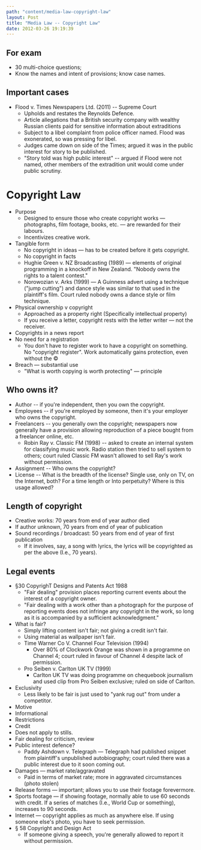 ```yaml
---
path: "content/media-law-copyright-law"
layout: Post
title: "Media Law -- Copyright Law"
date: 2012-03-26 19:19:39
---
```


## For exam
+ 30 multi-choice questions; 
+ Know the names and intent of provisions; know case names.

## Important cases
+ Flood v. Times Newspapers Ltd. (2011) -- Supreme Court
    + Upholds and restates the Reynolds Defence.
    + Article allegations that a British security company with wealthy Russian clients paid for sensitive information about extraditions
    + Subject to a libel complaint from police officer named. Flood was exonerated, so was pressing for libel.
    + Judges came down on side of the Times; argued it was in the public interest for story to be published.
    + "Story told was high public interest" -- argued if Flood were not named, other members of the extradition unit would come under public scrutiny. 

# Copyright Law
+ Purpose
    + Designed to ensure those who create copyright works — photographs, film footage, books, etc. — are rewarded for their labours.
    + Incentivizes creative work.
+ Tangible form
    + No copyright in ideas — has to be created before it gets copyright.
    + No copyright in facts
    + Hughie Green v. NZ Broadcasting (1989) — elements of original programming in a knockoff in New Zealand. "Nobody owns the rights to a talent contest."
    + Norowozian v. Arks (1999) — A Guinness advert using a technique ("jump cutting") and dance style was similar to that used in the plaintiff's film. Court ruled nobody owns a dance style or film technique.
+ Physical ownership v copyright
    + Approached as a property right (Specifically intellectual property)
    + If you receive a letter, copyright rests with the letter writer — not the receiver.
+ Copyrights in a news report
+ No need for a registration
    + You don't have to register work to have a copyright on something. No "copyright register". Work automatically gains protection, even without the ©
+ Breach — substantial use
    + "What is worth copying is worth protecting" — principle

## Who owns it?
+ Author -- if you're independent, then you own the copyright.
+ Employees -- if you're employed by someone, then it's your employer who owns the copyright.
+ Freelancers -- you generally own the copyright; newspapers now generally have a provision allowing reproduction of a piece bought from a freelancer online, etc.
    + Robin Ray v. Classic FM (1998) -- asked to create an internal system for classifying music work. Radio station then tried to sell system to others; court ruled Classic FM wasn't allowed to sell Ray's work without permission.
+ Assignment -- Who owns the copyright?
+ License -- What is the breadth of the license? Single use, only on TV, on the Internet, both? For a time length or Into perpetuity? Where is this usage allowed?

## Length of copyright
+ Creative works: 70 years from end of year author died
+ If author unknown, 70 years from end of year of publication
+ Sound recordings / broadcast: 50 years from end of year of first publication
     + If it involves, say, a song with lyrics, the lyrics will be copyrighted as per the above (I.e., 70 years).

## Legal events
+ §30 CopyrighT Designs and Patents Act 1988
    + "Fair dealing" provision places reporting current events about the interest of a copyright owner.
    + "Fair dealing with a work other than a photograph for the purpose of reporting events does not infringe any copyright in the work, so long as it is accompanied by a sufficient acknowledgment."
+ What is fair?
    + Simply lifting content isn't fair; not giving a credit isn't fair.
    + Using material as wallpaper isn't fair.
    + Time Warner Co V. Channel Four Television (1994)
        + Over 80% of Clockwork Orange was shown in a programme on Channel 4; court ruled in favour of Channel 4 despite lack of permission.
    + Pro Seiben v. Carlton UK TV (1999)
        + Carlton UK TV was doing programme on chequebook journalism and used clip from Pro Seiben exclusive; ruled on side of Carlton.
+ Exclusivity
    + Less likely to be fair is just used to "yank rug out" from under a competitor. 
+ Motive
+ Informational
+ Restrictions
+ Credit
+ Does not apply to stills.
+ Fair dealing for criticism, review
+ Public interest defence?
    + Paddy Ashdown v. Telegraph — Telegraph had published snippet from plaintiff's unpublished autobiography; court ruled there was a public interest due to it soon coming out.
+ Damages — market rate/aggravated
    + Paid in terms of market rate; more in aggravated circumstances (photo stolen)
+ Release forms — important; allows you to use their footage forevermore. 
+ Sports footage — if showing footage, normally able to use 60 seconds with credit. If a series of matches (I.e., World Cup or something), increases to 90 seconds.
+ Internet — copyright applies as much as anywhere else. If using someone else's photo, you have to seek permission.
+ § 58 Copyright and Design Act
    + If someone giving a speech, you're generally allowed to report it without permission.
